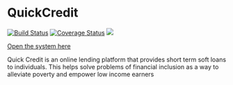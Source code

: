 

# QuickCredit

[![Build Status](https://travis-ci.com/benshidanny11/QuickCledit.svg?branch=develop)](https://travis-ci.com/benshidanny11/QuickCledit)
[![Coverage Status](https://coveralls.io/repos/github/benshidanny11/QuickCledit/badge.svg)](https://coveralls.io/github/benshidanny11/QuickCledit)
<a href="https://codeclimate.com/github/benshidanny11/QuickCledit/maintainability"><img src="https://api.codeclimate.com/v1/badges/aa284931216aa2a8dcd0/maintainability" /></a>

<a href="https://benshidanny11.github.io/QuickCledit/UI">Open the system here</a>

Quick Credit is an online lending platform that provides short term soft loans to individuals. This helps solve problems of financial inclusion as a way to alleviate poverty and empower low income earners


